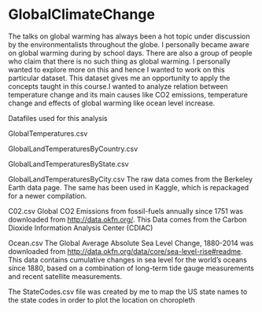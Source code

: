 # GlobalClimateChange

The talks on global warming has always been a hot topic under discussion by the environmentalists throughout the globe. I personally became aware on global warming during by school days. There are also a group of people who claim that there is no such thing as global warming. I personally wanted to explore more on this and hence I wanted to work on this particular dataset. This dataset gives me an opportunity to apply the concepts taught in this course.I wanted to analyze relation between temperature change and its main causes like CO2 emissions, temperature change and effects of global warming like ocean level increase.

Datafiles used for this analysis

GlobalTemperatures.csv

GlobalLandTemperaturesByCountry.csv

GlobalLandTemperaturesByState.csv

GlobalLandTemperaturesByCity.csv The raw data comes from the Berkeley Earth data page. The same has been used in Kaggle, which is repackaged for a newer compilation.

C02.csv Global CO2 Emissions from fossil-fuels annually since 1751 was downloaded from http://data.okfn.org/. This Data comes from the Carbon Dioxide Information Analysis Center (CDIAC) 

Ocean.csv The Global Average Absolute Sea Level Change, 1880-2014 was downloaded from http://data.okfn.org/data/core/sea-level-rise#readme. This data contains cumulative changes in sea level for the world’s oceans since 1880, based on a combination of long-term tide gauge measurements and recent satellite measurements. 

The StateCodes.csv file was created by me to map the US state names to the state codes in order to plot the location on choropleth
